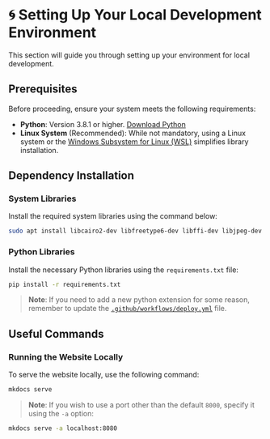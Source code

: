 # 🌀 Setting Up Your Local Development Environment

This section will guide you through setting up your environment for local development.

## Prerequisites

Before proceeding, ensure your system meets the following requirements:

- **Python**: Version 3.8.1 or higher. [Download Python](https://www.python.org/)
- **Linux System** (Recommended): While not mandatory, using a Linux system or the [Windows Subsystem for Linux (WSL)](https://learn.microsoft.com/fr-fr/windows/wsl/install) simplifies library installation.

## Dependency Installation

### System Libraries

Install the required system libraries using the command below:

```bash
sudo apt install libcairo2-dev libfreetype6-dev libffi-dev libjpeg-dev libpng-dev libz-dev pngquant
```

### Python Libraries

Install the necessary Python libraries using the `requirements.txt` file:

```bash
pip install -r requirements.txt
```

> **Note**: If you need to add a new python extension for some reason, remember to update the [`.github/workflows/deploy.yml`](../workflows/deploy.yml) file.

## Useful Commands

### Running the Website Locally

To serve the website locally, use the following command:

```bash
mkdocs serve
```

> **Note**: If you wish to use a port other than the default `8000`, specify it using the `-a` option:

```bash
mkdocs serve -a localhost:8080
```
